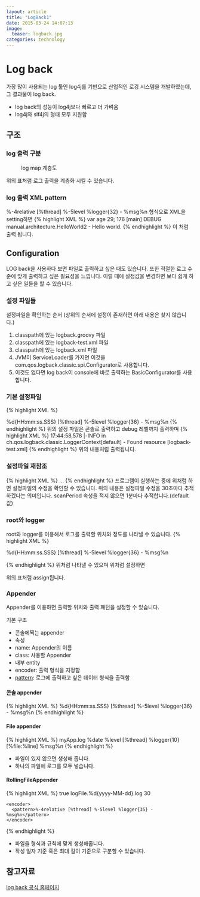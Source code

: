```yaml
---
layout: article
title: "LogBack1"
date: 2015-03-24 14:07:13
image:
  teaser: logback.jpg
categories: technology
---
```


# Log back
가장 많이 사용되는 log 툴인 log4j를 기반으로 산업적인 로깅 시스템을 개발하였는데, 그 결과물이 log back.

- log back의 성능이 log4j보다 빠르고 더 가벼움
- log4j와 slf4j의 형태 모두 지원함

## 구조

### log 출력 구분
<figure>
  <a href="log_map.png"></a>
	<figcaption>log map 계층도</figcaption>
</figure>

위의 표처럼 로그 출력을 계층화 시킬 수 있습니다.

### log 출력 XML pattern
%-4relative [%thread] %-5level %logger{32} - %msg%n 형식으로 XML을 setting하면
{% highlight XML %}
var age 29;
176  [main] DEBUG manual.architecture.HelloWorld2 - Hello world.
{% endhighlight %}
이 처럼 출력 됩니다.

## Configuration
LOG back을 사용하다 보면 파일로 출력하고 싶은 때도 있습니다. 또한 적절한 로그 수준에 맞게 출력하고 싶은 필요성을 느낍니다.
이럴 때에 설정값을 변경하면 보다 쉽게 하고 싶은 일들을 할 수 있습니다.

### 설정 파일들
설정파일을 확인하는 순서 (상위의 순서에 설정이 존재하면 아래 내용은 찾지 않습니다.)

1. classpath에 있는 logback.groovy 파일
2. classpath에 있는 logback-test.xml 파일
3. classpath에 있는 logback.xml 파일
4. JVM이 ServiceLoader를 가지면 이것을 com.qos.logback.classic.spi.Configurator로 사용합니다.
5. 이것도 없다면 log back이 console에 바로 출력하는 BasicConfigurator를 사용합니다.

### 기본 설정파일
{% highlight XML %}
<configuration>

  <appender name="STDOUT" class="ch.qos.logback.core.ConsoleAppender">
    <!-- encoders are assigned the type
         ch.qos.logback.classic.encoder.PatternLayoutEncoder by default -->
    <encoder>
      <pattern>%d{HH:mm:ss.SSS} [%thread] %-5level %logger{36} - %msg%n</pattern>
    </encoder>
  </appender>

  <root level="debug">
    <appender-ref ref="STDOUT" />
  </root>
</configuration>
{% endhighlight %}
위의 설정 파일은 콘솔로 출력하고 debug 레벨까지 출력하며
{% highlight XML %}
17:44:58,578 |-INFO in ch.qos.logback.classic.LoggerContext[default] - Found resource [logback-test.xml]
{% endhighlight %}
위의 내용처럼 출력됩니다.

### 설정파일 재참조
{% highlight XML %}
<configuration scan="true" scanPeriod="30 seconds" >
  ...
</configuration>
{% endhighlight %}
프로그램이 실행하는 중에 위처럼 하면 설정파일의 수정을 확인할 수 있습니다.
위의 내용은 설정파일 수정을 30초마다 추적하겠다는 의미입니다.
scanPeriod 속성을 적지 않으면 1분마다 추적합니다.(default값)

### root와 logger
root와 logger를 이용해서 로그를 출력할 위치와 정도를 나타낼 수 있습니다.
{% highlight XML %}
<configuration>

  <appender name="STDOUT"
    class="ch.qos.logback.core.ConsoleAppender">
    <encoder>
      <pattern>
        %d{HH:mm:ss.SSS} [%thread] %-5level %logger{36} - %msg%n
     </pattern>
    </encoder>
  </appender>

  <logger name="chapters.configuration" level="INFO" />
  <logger name="chapters.configuration.Foo" level="DEBUG" />

  <root level="DEBUG">
    <appender-ref ref="STDOUT" />
  </root>

</configuration>
{% endhighlight %}
위처럼 나타낼 수 있으며 위처럼 설정하면
<figure>
  <a href="root_logger.png"></a>
</figure>
위의 표처럼 assign됩니다.

### Appender
Appender를 이용하면 출력할 위치와 출력 패턴을 설정할 수 있습니다.

기본 구조
- 콘솔에찍는 appender
- 속성
 - name: Appender의 이름
 - class: 사용할 Appender
- 내부 entity
 - encoder: 출력 형식을 지정함
  - [pattern](http://logback.qos.ch/manual/layouts.html): 로그에 출력하고 싶은 데이터 형식을 출력함

#### 콘솔 appender
{% highlight XML %}
  <appender name="STDOUT" class="ch.qos.logback.core.ConsoleAppender">
      <encoder>
        <pattern>%d{HH:mm:ss.SSS} [%thread] %-5level %logger{36} - %msg%n</pattern>
      </encoder>
    </appender>
{% endhighlight %}

#### File appender
{% highlight XML %}
<appender name="FILE" class="ch.qos.logback.core.FileAppender">
    <file>myApp.log</file>
    <encoder>
      <pattern>%date %level [%thread] %logger{10} [%file:%line] %msg%n</pattern>
    </encoder>
  </appender>
{% endhighlight %}

- 파일이 있지 않으면 생성해 줍니다.
- 하나의 파일에 로그를 모두 넣습니다.

#### RollingFileAppender
{% highlight XML %}
<appender name="FILE" class="ch.qos.logback.core.rolling.RollingFileAppender">
    <!-- Support multiple-JVM writing to the same log file -->
    <prudent>true</prudent>
    <rollingPolicy class="ch.qos.logback.core.rolling.TimeBasedRollingPolicy">
      <fileNamePattern>logFile.%d{yyyy-MM-dd}.log</fileNamePattern>
      <maxHistory>30</maxHistory>
    </rollingPolicy>

    <encoder>
      <pattern>%-4relative [%thread] %-5level %logger{35} - %msg%n</pattern>
    </encoder>
  </appender>
{% endhighlight %}

- 파일을 형식과 규칙에 맞게 생성해줍니다.
- 작성 일자 기준 혹은 최대 길이 기준으로 구분할 수 있습니다.

## 참고자료
[log back 공식 홈페이지](http://logback.qos.ch/manual/index.html)
